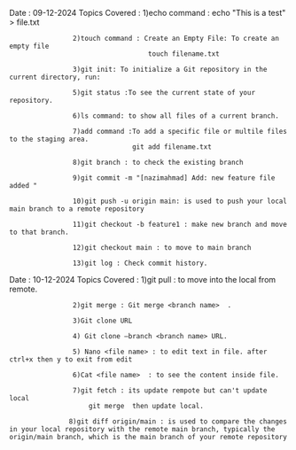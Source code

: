 Date : 09-12-2024
   Topics Covered : 1)echo command :   echo "This is a test" > file.txt
   
                    2)touch command : Create an Empty File: To create an empty file 
                                       touch filename.txt
                                       
                    3)git init: To initialize a Git repository in the current directory, run:  
                    
                    5)git status :To see the current state of your repository.
                    
                    6)ls command: to show all files of a current branch.
                    
                    7)add command :To add a specific file or multile files to the staging area.
                                   git add filename.txt

                    8)git branch : to check the existing branch

                    9)git commit -m "[nazimahmad] Add: new feature file added "

                    10)git push -u origin main: is used to push your local main branch to a remote repository 

                    11)git checkout -b feature1 : make new branch and move to that branch.

                    12)git checkout main : to move to main branch

                    13)git log : Check commit history.




Date : 10-12-2024
   Topics Covered : 1)git pull : to move into the local from remote.
   
                    2)git merge : Git merge <branch name>  .
                    
                    3)Git clone URL
                    
                    4) Git clone —branch <branch name> URL.

                    5) Nano <file name> : to edit text in file. after ctrl+x then y to exit from edit

                    6)Cat <file name>  : to see the content inside file.

                    7)git fetch : its update rempote but can't update local
                        git merge  then update local.

                   8)git diff origin/main : is used to compare the changes in your local repository with the remote main branch, typically the origin/main branch, which is the main branch of your remote repository
